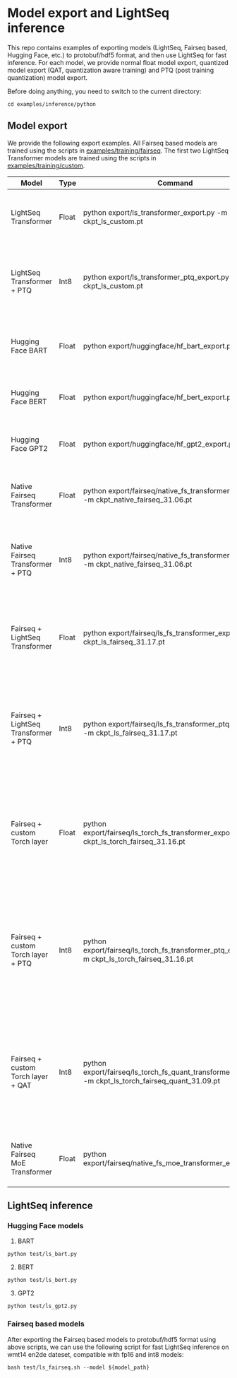 # Model export and LightSeq inference
This repo contains examples of exporting models (LightSeq, Fairseq based, Hugging Face, etc.) to protobuf/hdf5 format, and then use LightSeq for fast inference. For each model, we provide normal float model export, quantized model export (QAT, quantization aware training) and PTQ (post training quantization) model export.

Before doing anything, you need to switch to the current directory:
```shell
cd examples/inference/python
```

## Model export
We provide the following export examples. All Fairseq based models are trained using the scripts in [examples/training/fairseq](../../../examples/training/fairseq). The first two LightSeq Transformer models are trained using the scripts in [examples/training/custom](../../../examples/training/custom).

| Model                                | Type  | Command                                                                                               | Resource                                                                                                                             | Description                                                                                                                                              |
|--------------------------------------|-------|-------------------------------------------------------------------------------------------------------|--------------------------------------------------------------------------------------------------------------------------------------|----------------------------------------------------------------------------------------------------------------------------------------------------------|
| LightSeq Transformer                 | Float | python export/ls_transformer_export.py -m ckpt_ls_custom.pt                                           | [link](http://lf3-nlp-opensource.bytetos.com/obj/nlp-opensource/lightseq/example_model/ckpt_ls_custom.pt)                            | Export LightSeq Transformer models to protobuf format.                                                                                                   |
| LightSeq Transformer + PTQ           | Int8  | python export/ls_transformer_ptq_export.py -m ckpt_ls_custom.pt                                       | [link](http://lf3-nlp-opensource.bytetos.com/obj/nlp-opensource/lightseq/example_model/ckpt_ls_custom.pt)                            | Export LightSeq Transformer models to int8 protobuf format using post training quantization.                                                             |
| Hugging Face BART                    | Float | python export/huggingface/hf_bart_export.py                                                           | /                                                                                                                                    | Export Hugging Face BART models to protobuf/hdf5 format.                                                                                                 |
| Hugging Face BERT                    | Float | python export/huggingface/hf_bert_export.py                                                           | /                                                                                                                                    | Export Hugging Face BERT models to hdf5 format.                                                                                                          |
| Hugging Face GPT2                    | Float | python export/huggingface/hf_gpt2_export.py                                                           | /                                                                                                                                    | Export Hugging Face GPT2 models to hdf5 format.                                                                                                          |
| Native Fairseq Transformer           | Float | python export/fairseq/native_fs_transformer_export.py -m ckpt_native_fairseq_31.06.pt                 | [link](http://lf3-nlp-opensource.bytetos.com/obj/nlp-opensource/lightseq/example_model/fairseq/ckpt_native_fairseq_31.06.pt)         | Export native Fairseq Transformer models to protobuf/hdf5 format.                                                                                        |
| Native Fairseq Transformer + PTQ     | Int8  | python export/fairseq/native_fs_transformer_export.py -m ckpt_native_fairseq_31.06.pt                 | [link](http://lf3-nlp-opensource.bytetos.com/obj/nlp-opensource/lightseq/example_model/fairseq/ckpt_native_fairseq_31.06.pt)         | Export native Fairseq Transformer models to int8 protobuf format using post training quantization.                                                       |
| Fairseq + LightSeq Transformer       | Float | python export/fairseq/ls_fs_transformer_export.py -m ckpt_ls_fairseq_31.17.pt                         | [link](http://lf3-nlp-opensource.bytetos.com/obj/nlp-opensource/lightseq/example_model/fairseq/ckpt_ls_fairseq_31.17.pt)             | Export Fairseq Transformer models training with LightSeq modules to protobuf/hdf5 format.                                                                |
| Fairseq + LightSeq Transformer + PTQ | Int8  | python export/fairseq/ls_fs_transformer_ptq_export.py -m ckpt_ls_fairseq_31.17.pt                     | [link](http://lf3-nlp-opensource.bytetos.com/obj/nlp-opensource/lightseq/example_model/fairseq/ckpt_ls_fairseq_31.17.pt)             | Export Fairseq Transformer models training with LightSeq modules to int8 protobuf format using post training quantization.                               |
| Fairseq + custom Torch layer         | Float | python export/fairseq/ls_torch_fs_transformer_export.py -m ckpt_ls_torch_fairseq_31.16.pt             | [link](http://lf3-nlp-opensource.bytetos.com/obj/nlp-opensource/lightseq/example_model/fairseq/ckpt_ls_torch_fairseq_31.16.pt)       | Export Fairseq Transformer models training with custom Torch layers and other LightSeq modules to protobuf format.                                       |
| Fairseq + custom Torch layer + PTQ   | Int8  | python export/fairseq/ls_torch_fs_transformer_ptq_export.py -m ckpt_ls_torch_fairseq_31.16.pt         | [link](http://lf3-nlp-opensource.bytetos.com/obj/nlp-opensource/lightseq/example_model/fairseq/ckpt_ls_torch_fairseq_31.16.pt)       | Export Fairseq Transformer models training with custom Torch layers and other LightSeq modules to int8 protobuf format using post training quantization. |
| Fairseq + custom Torch layer + QAT   | Int8  | python export/fairseq/ls_torch_fs_quant_transformer_export.py -m ckpt_ls_torch_fairseq_quant_31.09.pt | [link](http://lf3-nlp-opensource.bytetos.com/obj/nlp-opensource/lightseq/example_model/fairseq/ckpt_ls_torch_fairseq_quant_31.09.pt) | Export quantized Fairseq Transformer models training with custom Torch layers and other LightSeq modules to int8 protobuf format.                        |
| Native Fairseq MoE Transformer       | Float | python export/fairseq/native_fs_moe_transformer_export.py                                             | /                                                                                                                                    | Export Fairseq MoE Transformer models to protobuf/hdf5 format.                                                                                           |

## LightSeq inference
### Hugging Face models
1. BART
```shell
python test/ls_bart.py
```
2. BERT
```shell
python test/ls_bert.py
```
3. GPT2
```shell
python test/ls_gpt2.py
```

### Fairseq based models
After exporting the Fairseq based models to protobuf/hdf5 format using above scripts, we can use the following script for fast LightSeq inference on wmt14 en2de dateset, compatible with fp16 and int8 models:
```shell
bash test/ls_fairseq.sh --model ${model_path}
```
